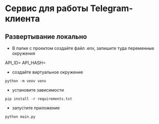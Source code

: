 # Сервис для работы Telegram-клиента

## Развертывание локально
- В папке с проектом создайте файл .env, запишите туда переменные окружения

API_ID=
API_HASH=

- создайте виртуальное окружение

`python -m venv venv`

- установите зависимости

`pip install -r requirements.txt`

- запустите приложение

`python main.py`
